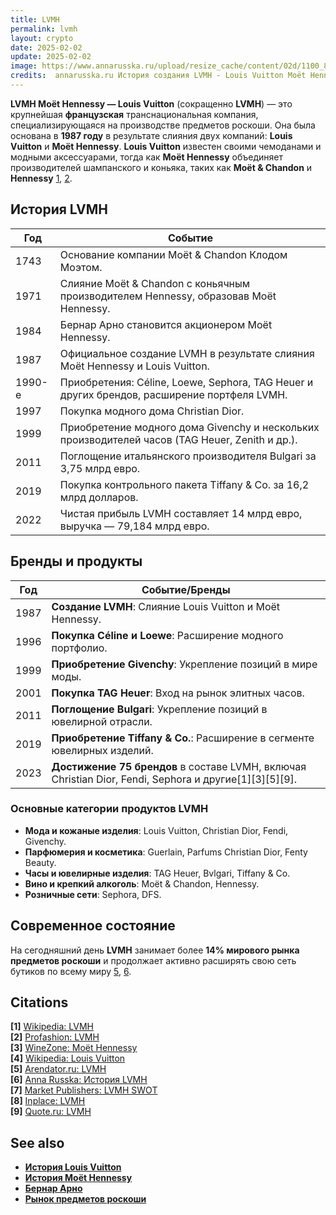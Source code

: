 ```yaml
---
title: LVMH  
permalink: lvmh
layout: crypto  
date: 2025-02-02  
update: 2025-02-02  
image: https://www.annarusska.ru/upload/resize_cache/content/02d/1100_800_1619711fa078991f0a23d032687646b21/rakamie_shevalie_bernar_arno.jpg  
credits:  annarusska.ru История создания LVMH - Louis Vuitton Moët Hennessy
---
```


**LVMH Moët Hennessy — Louis Vuitton** (сокращенно **LVMH**) — это крупнейшая **французская** транснациональная компания, специализирующаяся на производстве предметов роскоши. Она была основана в **1987 году** в результате слияния двух компаний: **Louis Vuitton** и **Moët Hennessy**. **Louis Vuitton** известен своими чемоданами и модными аксессуарами, тогда как **Moët Hennessy** объединяет производителей шампанского и коньяка, таких как **Moët & Chandon** и **Hennessy** [1](https://ru.wikipedia.org/wiki/LVMH), [2](https://profashion.ru/guide/lvmh-mo-t-hennessy-louis-vuitton/).

## История LVMH

| **Год** | **Событие**                                                                                           |
|---------|-------------------------------------------------------------------------------------------------------|
| 1743    | Основание компании Moët & Chandon Клодом Моэтом.                                                     |
| 1971    | Слияние Moët & Chandon с коньячным производителем Hennessy, образовав Moët Hennessy.                |
| 1984    | Бернар Арно становится акционером Moët Hennessy.                                                    |
| 1987    | Официальное создание LVMH в результате слияния Moët Hennessy и Louis Vuitton.                       |
| 1990-е  | Приобретения: Céline, Loewe, Sephora, TAG Heuer и других брендов, расширение портфеля LVMH.        |
| 1997    | Покупка модного дома Christian Dior.                                                                  |
| 1999    | Приобретение модного дома Givenchy и нескольких производителей часов (TAG Heuer, Zenith и др.).     |
| 2011    | Поглощение итальянского производителя Bulgari за 3,75 млрд евро.                                   |
| 2019    | Покупка контрольного пакета Tiffany & Co. за 16,2 млрд долларов.                                   |
| 2022    | Чистая прибыль LVMH составляет 14 млрд евро, выручка — 79,184 млрд евро.                           |

## Бренды и продукты  

| Год  | Событие/Бренды                                   |
|------|--------------------------------------------------|
| 1987 | **Создание LVMH**: Слияние Louis Vuitton и Moët Hennessy. |
| 1996 | **Покупка Céline и Loewe**: Расширение модного портфолио. |
| 1999 | **Приобретение Givenchy**: Укрепление позиций в мире моды. |
| 2001 | **Покупка TAG Heuer**: Вход на рынок элитных часов. |
| 2011 | **Поглощение Bulgari**: Укрепление позиций в ювелирной отрасли. |
| 2019 | **Приобретение Tiffany & Co.**: Расширение в сегменте ювелирных изделий. |
| 2023 | **Достижение 75 брендов** в составе LVMH, включая Christian Dior, Fendi, Sephora и другие[1][3][5][9]. |

### Основные категории продуктов LVMH

- **Мода и кожаные изделия**: Louis Vuitton, Christian Dior, Fendi, Givenchy.
- **Парфюмерия и косметика**: Guerlain, Parfums Christian Dior, Fenty Beauty.
- **Часы и ювелирные изделия**: TAG Heuer, Bvlgari, Tiffany & Co.
- **Вино и крепкий алкоголь**: Moët & Chandon, Hennessy.
- **Розничные сети**: Sephora, DFS.

## Современное состояние  
На сегодняшний день **LVMH** занимает более **14% мирового рынка предметов роскоши** и продолжает активно расширять свою сеть бутиков по всему миру [5](https://www.arendator.ru/articles/64319-lvmh_mo235t_hennessy__louis_vuitton_sa__kartochka_kompanii/), [6](https://www.annarusska.ru/history/history-of-fashion/istoriya-sozdaniya-lvmh-louis-vuitton-mo-t-hennessy/).

## Citations  
**[1]** [Wikipedia: LVMH](https://ru.wikipedia.org/wiki/LVMH)  
**[2]** [Profashion: LVMH](https://profashion.ru/guide/lvmh-mo-t-hennessy-louis-vuitton/)  
**[3]** [WineZone: Moët Hennessy](https://winezone.ru/moet-hennessy)  
**[4]** [Wikipedia: Louis Vuitton](https://ru.wikipedia.org/wiki/Louis_Vuitton)  
**[5]** [Arendator.ru: LVMH](https://www.arendator.ru/articles/64319-lvmh_mo235t_hennessy__louis_vuitton_sa__kartochka_kompanii/)  
**[6]** [Anna Russka: История LVMH](https://www.annarusska.ru/history/history-of-fashion/istoriya-sozdaniya-lvmh-louis-vuitton-mo-t-hennessy/)  
**[7]** [Market Publishers: LVMH SWOT](https://marketpublishers.ru/report/consumers_goods/textile/lvmh_moet_hennessy_louis_vuitton_swot_analysis_bac.html)  
**[8]** [Inplace: LVMH](https://inplace.ru/company/lvmhpc)  
**[9]** [Quote.ru: LVMH](https://quote.ru/news/article/6725b5da9a794744940e72e3)  

## See also  
- **[История Louis Vuitton](https://ru.wikipedia.org/wiki/Louis_Vuitton)**  
- **[История Moët Hennessy](https://winezone.ru/moet-hennessy)**  
- **[Бернар Арно](https://ru.wikipedia.org/wiki/Бернар_Арно)**  
- **[Рынок предметов роскоши](https://marketpublishers.ru/report/consumers_goods/textile/lvmh_moet_hennessy_louis_vuitton_swot_analysis_bac.html)**  


<!-- Prompt:  
- Не менять язык статьи, сохранять оригинальный язык.  
- Если тема оформлена как "Имя Фамилия", заголовок должен быть "Фамилия, Имя".  
- Изменить title: A Template на основной топик в статье.  
- Создать permalink: на основе title.  
- Замени date: 2018-01-02 на created: текущую дату в таком же формате  
- Замени update: хххх-хх-хх текущую дату в таком же формате  
- Изменить заголовок раздела "Citations" на ## Citations.  
- Оформить ссылки в разделе "Citations" в формате: **[1]** [URL](URL).  
- При ссылке на источник в тексте, использовать формат: **[x]**, **[x]**.  
- Убедиться, что номера цитат соответствуют записям в разделе "Citations".  
- Сделать номера цитат кликабельными по указанному выше формату.  
- Добавить список связанных тем в том же формате.  
- Если есть списки с годами (при условии что они не содержат длинне предложения или ссылки)  - конвертируй их в таблицы  
- Выделяй даты, места, географические назавания, адреса, имена собственные **таким образом**  
- Использовать шаблон - "[Название темы](ссылка-на-тему)" для каждого пункта.  
- Раздел ## See also должен включаться автоматически в конец статьи.  
- Результат в md коде  
- Оставить этот Prompt после редактирования в конце кода.  
-->
